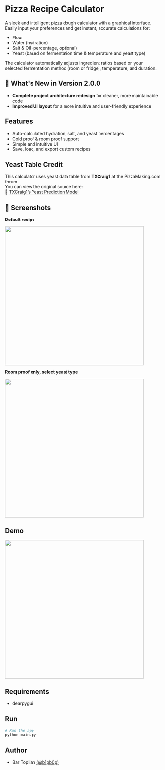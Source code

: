 
# Pizza Recipe Calculator

A sleek and intelligent pizza dough calculator with a graphical interface.  
Easily input your preferences and get instant, accurate calculations for:
- Flour
- Water (hydration)
- Salt & Oil (percentage, optional)
- Yeast (based on fermentation time & temperature and yeast type)

The calculator automatically adjusts ingredient ratios based on your selected fermentation method (room or fridge), temperature, and duration.


## 🚀 What's New in Version 2.0.0

- **Complete project architecture redesign** for cleaner, more maintainable code
- **Improved UI layout** for a more intuitive and user-friendly experience



## Features

- Auto-calculated hydration, salt, and yeast percentages
- Cold proof & room proof support
- Simple and intuitive UI
- Save, load, and export custom recipes


## Yeast Table Credit

This calculator uses yeast data table from **TXCraig1** at the PizzaMaking.com forum.  
You can view the original source here:  
🔗 [TXCraig1’s Yeast Prediction Model](https://www.pizzamaking.com/forum/index.php/topic,26831.msg393271.html#msg393271)
## 📸 Screenshots

**Default recipe**

<img src="https://github.com/b1pb0p/pizza-calculator/blob/main/assets/examples/screenshots/Default_recipe.png" width="450">

**Room proof only, select yeast type**

<img src="https://github.com/b1pb0p/pizza-calculator/blob/main/assets/examples/screenshots/Room_proof_only.png" width="450">


## Demo

<img src="https://github.com/b1pb0p/pizza-calculator/blob/main/assets/examples/screenshots/Demo.gif" width="450">

## Requirements

- dearpygui
## Run

```Bash
# Run the app
python main.py
```
## Author

- Bar Toplian [(@b1pb0p)](https://www.github.com/b1pb0p)